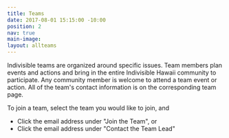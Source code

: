 ```yaml
---
title: Teams
date: 2017-08-01 15:15:00 -10:00
position: 2
nav: true
main-image: 
layout: allteams
---
```


Indivisible teams are organized around specific issues. Team members plan events and actions and bring in the entire Indivisible Hawaii community to participate. Any community member is welcome to attend a team event or action. All of the team's contact information is on the corresponding team page. 

To join a team, select the team you would like to join, and 
- Click the email address under "Join the Team", or 
- Click the email address under "Contact the Team Lead"